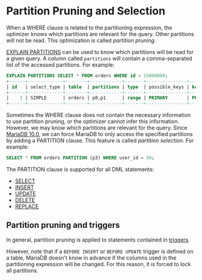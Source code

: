 # Partition Pruning and Selection

When a WHERE clause is related to the partitioning expression, the optimizer knows which partitions are relevant for the query. Other partitions will not be read. This optimization is called <em>partition pruning</em>.

[EXPLAIN PARTITIONS](/sql-statements-structure/sql-statements/administrative-sql-statements/analyze-and-explain-statements/explain) can be used to know which partitions will be read for a given query. A column called `partitions` will contain a comma-separated list of the accessed partitions. For example:

```sql
EXPLAIN PARTITIONS SELECT * FROM orders WHERE id < 15000000;
+------+-------------+--------+------------+-------+---------------+---------+---------+------+------+-------------+
| id   | select_type | table  | partitions | type  | possible_keys | key     | key_len | ref  | rows | Extra       |
+------+-------------+--------+------------+-------+---------------+---------+---------+------+------+-------------+
|    1 | SIMPLE      | orders | p0,p1      | range | PRIMARY       | PRIMARY | 4       | NULL |    2 | Using where |
+------+-------------+--------+------------+-------+---------------+---------+---------+------+------+-------------+
```

Sometimes the WHERE clause does not contain the necessary information to use partition pruning, or the optimizer cannot infer this information. However, we may know which partitions are relevant for the query. Since [MariaDB 10.0](/kb/en/what-is-mariadb-100/), we can force MariaDB to only access the specified partitions by adding a PARTITION clause. This feature is called <em>partition selection</em>. For example:

```sql
SELECT * FROM orders PARTITION (p3) WHERE user_id = 50;
```

The PARTITION clause is supported for all DML statements:

- [SELECT](/sql-statements-structure/sql-statements/data-manipulation/selecting-data/select)
- [INSERT](/sql-statements-structure/sql-statements/data-manipulation/inserting-loading-data/insert)
- [UPDATE](/sql-statements-structure/sql-statements/data-manipulation/changing-deleting-data/update)
- [DELETE](/sql-statements-structure/sql-statements/data-manipulation/changing-deleting-data/delete)
- [REPLACE](/sql-statements-structure/sql-statements/data-manipulation/changing-deleting-data/replace)

## Partition pruning and triggers

In general, partition pruning is applied to statements contained in [triggers](/programming-customizing-mariadb/triggers-events/triggers).

However, note that if a `BEFORE INSERT` or `BEFORE UPDATE` trigger is defined on a table, MariaDB doesn't know in advance if the columns used in the partitioning expression will be changed. For this reason, it is forced to lock all partitions.
